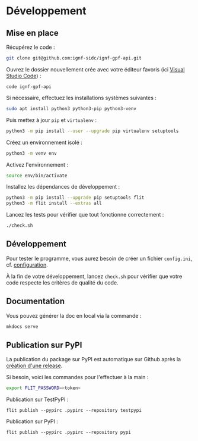 # Développement

## Mise en place

Récupérez le code :

```sh
git clone git@github.com:ignf-sidc/ignf-gpf-api.git
```

Ouvrez le dossier nouvellement crée avec votre éditeur favoris (ici [Visual Studio Code](https://code.visualstudio.com/)) :

```
code ignf-gpf-api
```

Si nécessaire, effectuez les installations systèmes suivantes :

```sh
sudo apt install python3 python3-pip python3-venv
```

Puis mettez à jour `pip` et `virtualenv` :

```sh
python3 -m pip install --user --upgrade pip virtualenv setuptools
```

Créez un environnement isolé :

```sh
python3 -m venv env
```

Activez l'environnement :

```sh
source env/bin/activate
```

Installez les dépendances de développement :

```sh
python3 -m pip install --upgrade pip setuptools flit
python3 -m flit install --extras all
```

Lancez les tests pour vérifier que tout fonctionne correctement :

```sh
./check.sh
```

## Développement

Pour tester le programme, vous aurez besoin de créer un fichier `config.ini`, cf. [configuration](configuration.md).

À la fin de votre développement, lancez `check.sh` pour vérifier que votre code respecte les critères de qualité du code.

## Documentation

Vous pouvez générer la doc en local via la commande :

```sh
mkdocs serve
```

## Publication sur PyPI

La publication du package sur PyPI est automatique sur Github après la [création d'une release](https://github.com/ignf-sidc/ignf-gpf-api/releases/new).

Si besoin, voici les commandes pour l'effectuer à la main :

```sh
export FLIT_PASSWORD=<token>
```

Publication sur TestPyPI :

```
flit publish --pypirc .pypirc --repository testpypi
```

Publication sur PyPI :

```
flit publish --pypirc .pypirc --repository pypi
```

